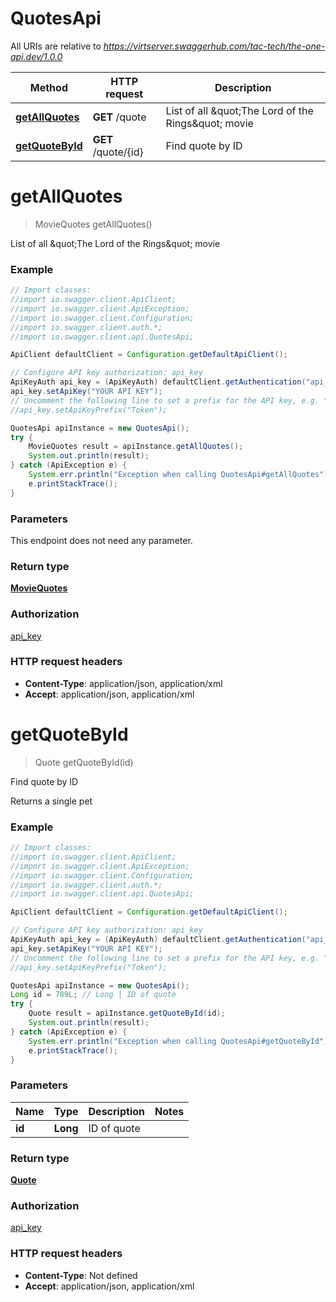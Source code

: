 # QuotesApi

All URIs are relative to *https://virtserver.swaggerhub.com/tac-tech/the-one-api.dev/1.0.0*

Method | HTTP request | Description
------------- | ------------- | -------------
[**getAllQuotes**](QuotesApi.md#getAllQuotes) | **GET** /quote | List of all \&quot;The Lord of the Rings\&quot; movie
[**getQuoteById**](QuotesApi.md#getQuoteById) | **GET** /quote/{id} | Find quote by ID


<a name="getAllQuotes"></a>
# **getAllQuotes**
> MovieQuotes getAllQuotes()

List of all \&quot;The Lord of the Rings\&quot; movie

### Example
```java
// Import classes:
//import io.swagger.client.ApiClient;
//import io.swagger.client.ApiException;
//import io.swagger.client.Configuration;
//import io.swagger.client.auth.*;
//import io.swagger.client.api.QuotesApi;

ApiClient defaultClient = Configuration.getDefaultApiClient();

// Configure API key authorization: api_key
ApiKeyAuth api_key = (ApiKeyAuth) defaultClient.getAuthentication("api_key");
api_key.setApiKey("YOUR API KEY");
// Uncomment the following line to set a prefix for the API key, e.g. "Token" (defaults to null)
//api_key.setApiKeyPrefix("Token");

QuotesApi apiInstance = new QuotesApi();
try {
    MovieQuotes result = apiInstance.getAllQuotes();
    System.out.println(result);
} catch (ApiException e) {
    System.err.println("Exception when calling QuotesApi#getAllQuotes");
    e.printStackTrace();
}
```

### Parameters
This endpoint does not need any parameter.

### Return type

[**MovieQuotes**](MovieQuotes.md)

### Authorization

[api_key](../README.md#api_key)

### HTTP request headers

 - **Content-Type**: application/json, application/xml
 - **Accept**: application/json, application/xml

<a name="getQuoteById"></a>
# **getQuoteById**
> Quote getQuoteById(id)

Find quote by ID

Returns a single pet

### Example
```java
// Import classes:
//import io.swagger.client.ApiClient;
//import io.swagger.client.ApiException;
//import io.swagger.client.Configuration;
//import io.swagger.client.auth.*;
//import io.swagger.client.api.QuotesApi;

ApiClient defaultClient = Configuration.getDefaultApiClient();

// Configure API key authorization: api_key
ApiKeyAuth api_key = (ApiKeyAuth) defaultClient.getAuthentication("api_key");
api_key.setApiKey("YOUR API KEY");
// Uncomment the following line to set a prefix for the API key, e.g. "Token" (defaults to null)
//api_key.setApiKeyPrefix("Token");

QuotesApi apiInstance = new QuotesApi();
Long id = 789L; // Long | ID of quote
try {
    Quote result = apiInstance.getQuoteById(id);
    System.out.println(result);
} catch (ApiException e) {
    System.err.println("Exception when calling QuotesApi#getQuoteById");
    e.printStackTrace();
}
```

### Parameters

Name | Type | Description  | Notes
------------- | ------------- | ------------- | -------------
 **id** | **Long**| ID of quote |

### Return type

[**Quote**](Quote.md)

### Authorization

[api_key](../README.md#api_key)

### HTTP request headers

 - **Content-Type**: Not defined
 - **Accept**: application/json, application/xml

